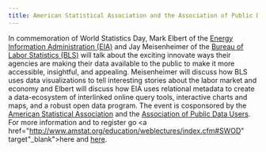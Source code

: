 ```yaml
---
title: American Statistical Association and the Association of Public Data Users to host webinar on "Statistics for the World of Open Data"
---
```


In commemoration of World Statistics Day, Mark Elbert of the <a href="http://www.eia.gov" target="_blank">Energy Information Administration (EIA)</a> and Jay Meisenheimer of the <a href="http://www.bls.gov" target="_blank">Bureau of Labor Statistics (BLS)</a> will talk about the exciting innovate ways their agencies are making their data available to the public to make it more accessible, insightful, and appealing. Meisenheimer will discuss how BLS uses data visualizations to tell interesting stories about the labor market and economy and Elbert will discuss how EIA uses relational metadata to create a data-ecosystem of interlinked online query tools, interactive charts and maps, and a robust open data program. The event is cosponsored by the <a href="" target="_blank">American Statistical Association</a> and the <a href="http://apdu.org" target="_blank">Association of Public Data Users</a>. For more information and to register go <a href="http://www.amstat.org/education/weblectures/index.cfm#SWOD" target"_blank">here</a> and <a href="http://apdu.org/2015/08/03/statistics-for-the-world-of-open-data/" target="_blank">here</a>.
